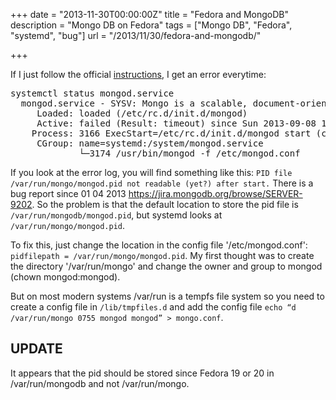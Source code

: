 +++
date = "2013-11-30T00:00:00Z"
title = "Fedora and MongoDB"
description = "Mongo DB on Fedora"
tags = ["Mongo DB", "Fedora", "systemd", "bug"]
url = "/2013/11/30/fedora-and-mongodb/"

+++

If I just follow the official [instructions](http://docs.mongodb.org/manual/tutorial/install-mongodb-on-red-hat-centos-or-fedora-linux/), 
I get an error everytime:

<pre>
systemctl status mongod.service
  mongod.service - SYSV: Mongo is a scalable, document-oriented database.
     Loaded: loaded (/etc/rc.d/init.d/mongod)
     Active: failed (Result: timeout) since Sun 2013-09-08 11:26:11 CEST; 51s ago
    Process: 3166 ExecStart=/etc/rc.d/init.d/mongod start (code=exited, status=0/SUCCESS)
     CGroup: name=systemd:/system/mongod.service
             └─3174 /usr/bin/mongod -f /etc/mongod.conf
</pre>

If you look at the error log, you will find something like this: `PID file /var/run/mongo/mongod.pid not readable (yet?) after start.`
There is a bug report since 01 04 2013 https://jira.mongodb.org/browse/SERVER-9202. So the problem is that the default location to store the pid file is
`/var/run/mongodb/mongod.pid`, but systemd looks at `/var/run/mongo/mongod.pid`. 

To fix this, just change the location in the config file '/etc/mongod.conf': `pidfilepath = /var/run/mongo/mongod.pid`. 
My first thought was to create the directory '/var/run/mongo' and change the owner and group to mongod (chown mongod:mongod).

But on most modern systems /var/run is a tempfs file system so you need to create a config file in `/lib/tmpfiles.d` and add the config file `echo “d /var/run/mongo 0755 mongod mongod” > mongo.conf`.

## UPDATE 
It appears that the pid should be stored since Fedora 19 or 20 in /var/run/mongodb and not /var/run/mongo. 
